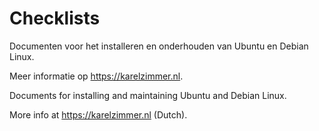# Checklists
Documenten voor het installeren en onderhouden van Ubuntu en Debian Linux.

Meer informatie op https://karelzimmer.nl.

Documents for installing and maintaining Ubuntu and Debian Linux.

More info at https://karelzimmer.nl (Dutch).

